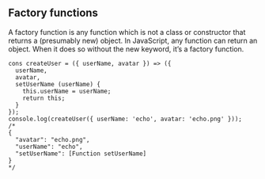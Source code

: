 ## Factory functions 
A factory function is any function which is not a class or constructor that returns a (presumably new) object. In      JavaScript, any function can return an object. When it does so without the new keyword, it’s a factory function.

```
cons createUser = ({ userName, avatar }) => ({
  userName,
  avatar,
  setUserName (userName) {
    this.userName = userName;
    return this;
  }
});
console.log(createUser({ userName: 'echo', avatar: 'echo.png' }));
/*
{
  "avatar": "echo.png",
  "userName": "echo",
  "setUserName": [Function setUserName]
}
*/
```
